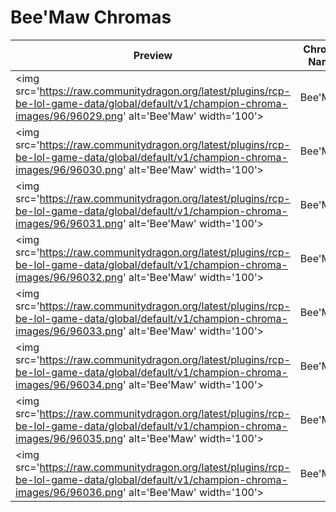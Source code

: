 # Bee'Maw Chromas

| Preview | Chroma Name | Chroma ID |
|---|---|---|
| <img src='https://raw.communitydragon.org/latest/plugins/rcp-be-lol-game-data/global/default/v1/champion-chroma-images/96/96029.png' alt='Bee'Maw' width='100'> | Bee'Maw | 96029 |
| <img src='https://raw.communitydragon.org/latest/plugins/rcp-be-lol-game-data/global/default/v1/champion-chroma-images/96/96030.png' alt='Bee'Maw' width='100'> | Bee'Maw | 96030 |
| <img src='https://raw.communitydragon.org/latest/plugins/rcp-be-lol-game-data/global/default/v1/champion-chroma-images/96/96031.png' alt='Bee'Maw' width='100'> | Bee'Maw | 96031 |
| <img src='https://raw.communitydragon.org/latest/plugins/rcp-be-lol-game-data/global/default/v1/champion-chroma-images/96/96032.png' alt='Bee'Maw' width='100'> | Bee'Maw | 96032 |
| <img src='https://raw.communitydragon.org/latest/plugins/rcp-be-lol-game-data/global/default/v1/champion-chroma-images/96/96033.png' alt='Bee'Maw' width='100'> | Bee'Maw | 96033 |
| <img src='https://raw.communitydragon.org/latest/plugins/rcp-be-lol-game-data/global/default/v1/champion-chroma-images/96/96034.png' alt='Bee'Maw' width='100'> | Bee'Maw | 96034 |
| <img src='https://raw.communitydragon.org/latest/plugins/rcp-be-lol-game-data/global/default/v1/champion-chroma-images/96/96035.png' alt='Bee'Maw' width='100'> | Bee'Maw | 96035 |
| <img src='https://raw.communitydragon.org/latest/plugins/rcp-be-lol-game-data/global/default/v1/champion-chroma-images/96/96036.png' alt='Bee'Maw' width='100'> | Bee'Maw | 96036 |
